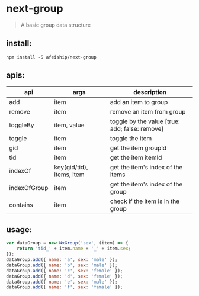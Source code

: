 # next-group
> A basic group data structure

## install:
```shell
npm install -S afeiship/next-group
```

## apis:
| api          | args                      | description                                    |
|--------------|---------------------------|------------------------------------------------|
| add          | item                      | add an item to group                           |
| remove       | item                      | remove an item from group                      |
| toggleBy     | item, value               | toggle by the value [true: add; false: remove] |
| toggle       | item                      | toggle the item                                |
| gid          | item                      | get the item groupId                           |
| tid          | item                      | get the item itemId                            |
| indexOf      | key(gid/tid), items, item | get the item's index of the items              |
| indexOfGroup | item                      | get the item's index of the group              |
| contains     | item                      | check if the item is in the group              |

## usage:
```js
var dataGroup = new NxGroup('sex', (item) => {
    return 'tid_' + item.name + '_' + item.sex;
});
dataGroup.add({ name: 'a', sex: 'male' });
dataGroup.add({ name: 'b', sex: 'male' });
dataGroup.add({ name: 'c', sex: 'female' });
dataGroup.add({ name: 'd', sex: 'female' });
dataGroup.add({ name: 'e', sex: 'male' });
dataGroup.add({ name: 'f', sex: 'female' });
```